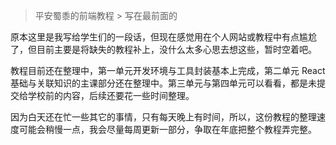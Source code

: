 > 平安蜀黍的前端教程 > 写在最前面的

原本这里是我写给学生们的一段话，但现在感觉用在个人网站或教程中有点尴尬了，但目前主要是将缺失的教程补上，没什么太多心思去想这些，暂时空着吧。

教程目前还在整理中，第一单元开发环境与工具封装基本上完成，第二单元 React 基础与关联知识的主课部分还在整理中。第三单元与第四单元可以看看，都是未提交给学校前的内容，后续还要花一些时间整理。

因为白天还在忙一些其它的事情，只有每天晚上有时间，所以，这份教程的整理速度可能会稍慢一点，我会尽量每周更新一部分，争取在年底把整个教程弄完整。
